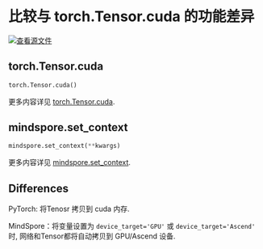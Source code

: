 # 比较与 torch.Tensor.cuda 的功能差异

[![查看源文件](https://mindspore-website.obs.cn-north-4.myhuaweicloud.com/website-images/r1.8/resource/_static/logo_source.png)](https://gitee.com/mindspore/docs/blob/r1.8/docs/mindspore/source_zh_cn/note/api_mapping/pytorch_diff/cuda.md)

## torch.Tensor.cuda

```python
torch.Tensor.cuda()
```

更多内容详见 [torch.Tensor.cuda](https://pytorch.org/docs/1.5.0/tensors.html#torch.Tensor.cuda).

## mindspore.set_context

```python
mindspore.set_context(**kwargs)
```

更多内容详见 [mindspore.set_context](https://mindspore.cn/docs/zh-CN/r1.8/api_python/mindspore/mindspore.set_context.html#mindspore.set_context).

## Differences

PyTorch: 将Tenosr 拷贝到 cuda 内存.

MindSpore：将变量设置为 `device_target='GPU'` 或 `device_target='Ascend'` 时, 网络和Tensor都将自动拷贝到 GPU/Ascend 设备.
